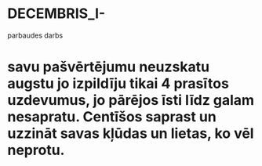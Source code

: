 # DECEMBRIS_I-
parbaudes darbs
# savu pašvērtējumu neuzskatu augstu jo izpildīju tikai 4 prasītos uzdevumus, jo pārējos īsti līdz galam nesapratu. Centīšos saprast un uzzināt savas kļūdas un lietas, ko vēl neprotu. 
